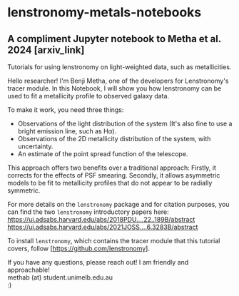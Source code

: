 # lenstronomy-metals-notebooks
## A compliment Jupyter notebook to Metha et al. 2024 [arxiv_link]
Tutorials for using lenstronomy on light-weighted data, such as metallicities. 

Hello researcher! I'm Benji Metha, one of the developers for Lenstronomy's tracer module. In this Notebook, I will show you how lenstronomy can be used to fit a metallicity profile to observed galaxy data.

To make it work, you need three things:

* Observations of the light distribution of the system (It's also fine to use a bright emission line, such as H$\alpha$).
* Observations of the 2D metallicity distribution of the system, with uncertainty.
* An estimate of the point spread function of the telescope.

This approach offers two benefits over a traditional approach: Firstly, it corrects for the effects of PSF smearing. Secondly, it allows asymmetric models to be fit to metallicity profiles that do not appear to be radially symmetric.

For more details on the `lenstronomy` package and for citation purposes, you can find the two `lenstronomy` introductory papers here:  
<https://ui.adsabs.harvard.edu/abs/2018PDU....22..189B/abstract>  
<https://ui.adsabs.harvard.edu/abs/2021JOSS....6.3283B/abstract>

To install `lenstronomy`, which contains the tracer module that this tutorial covers, follow [https://github.com/lenstronomy].

If you have any questions, please reach out! I am friendly and approachable!  
methab (at) student.unimelb.edu.au   
:) 

